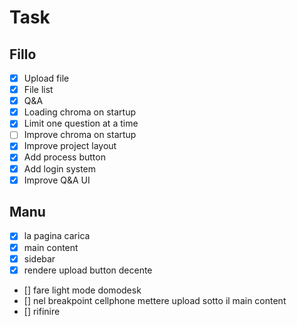# Task

## Fillo

- [x] Upload file
- [x] File list
- [x] Q&A
- [x] Loading chroma on startup
- [x] Limit one question at a time
- [ ] Improve chroma on startup
- [x] Improve project layout
- [x] Add process button
- [x] Add login system
- [x] Improve Q&A UI

## Manu

- [x] la pagina carica
- [x] main content
- [x] sidebar
- [X] rendere upload button decente
- [] fare light mode domodesk
- [] nel breakpoint cellphone mettere upload sotto il main content
- [] rifinire
